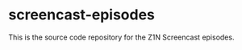 screencast-episodes
===================

This is the source code repository for the Z1N Screencast episodes.